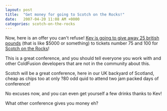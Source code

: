 ```yaml
---
layout: post
title:  "Get money for going to Scotch on the Rocks!"
date:   2007-04-20 11:08 AM +0000
categories: scotch-on-the-rocks
---
```

Now, here is an offer you can't refuse! <a href="http://inner-rhythm.co.uk/blog/index.cfm/2007/4/20/My-Scotch-on-the-Rocks-Pledge">Kev is going to give away 25 british pounds</a> (that is like $5000 or something) to tickets number 75 and 100 for <a href="http://scotch.scottishcfug.com/">Scotch on the Rocks</a>!

This is a great conference, and you should tell everyone you work with and other ColdFusion developers that are not in the community about this.

Scotch will be a great conference, here in our UK backyard of Scotland, cheap as chips too at only ?80 odd quid to attend two jam packed days of conference! 

No excuses now, and you can even get yourself a few drinks thanks to Kev! 

What other conference gives you money eh?